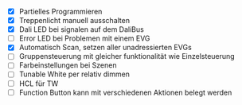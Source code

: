 - [X] Partielles Programmieren
- [X] Treppenlicht manuell ausschalten
- [X] Dali LED bei signalen auf dem DaliBus
- [ ] Error LED bei Problemen mit einem EVG
- [X] Automatisch Scan, setzen aller unadressierten EVGs
- [ ] Gruppensteuerung mit gleicher funktionalität wie Einzelsteuerung
- [ ] Farbeinstellungen bei Szenen
- [ ] Tunable White per relativ dimmen
- [ ] HCL für TW
- [ ] Function Button kann mit verschiedenen Aktionen belegt werden